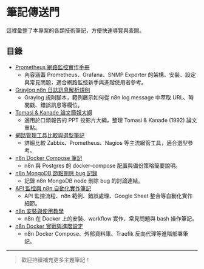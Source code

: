 # 筆記傳送門

這裡彙整了本專案的各類技術筆記，方便快速導覽與查閱。

## 目錄

- [Prometheus 網路監控實作手冊](journals_0/project/monitoring/switch_observation/prometheus.md)
  - 內容涵蓋 Prometheus、Grafana、SNMP Exporter 的架構、安裝、設定與常見問題，適合網路監控新手與進階使用者參考。
- [Graylog n8n 日誌訊息解析規則](journals_0/project/graylog_query.rs)
  - Graylog 規則腳本，範例展示如何從 n8n log message 中萃取 URL、時間戳、錯誤訊息等欄位。
- [Tomasi & Kanade 論文簡報大綱](journals_0/project/Untitled-1.md)
  - 適用於口頭報告的 PPT 投影片大綱，整理 Tomasi & Kanade (1992) 論文重點。
- [網路管理工具比較與選型筆記](journals_0/project/網路管理.md)
  - 詳細比較 Zabbix、Prometheus、Nagios 等主流網管工具，適合選型參考。
- [n8n Docker Compose 筆記](journals_0/data_map/docker.md)
  - n8n 與 Postgres 的 docker-compose 配置與備份策略簡要說明。
- [n8n MongoDB 節點刪除 bug 記錄](journals_0/note7/note.md)
  - 記錄 n8n MongoDB node 刪除 bug 的討論連結。
- [API 監控與 n8n 自動化實作筆記](journals_0/note3_monitor/note.md)
  - API 監控流程、n8n 範例、錯誤處理、Google Sheet 整合等自動化實作細節。
- [n8n 安裝與使用教學](journals_0/note2_0115_n8nHello/n8n.md)
  - n8n 在 Docker 上的安裝、workflow 實作、常見問題與 bash 操作筆記。
- [n8n Docker 實戰與進階設定](journals_0/note1_0113/研究內容0113.md)
  - n8n Docker Compose、外部資料庫、Traefik 反向代理等進階部署筆記。

---

> 歡迎持續補充更多主題筆記！ 